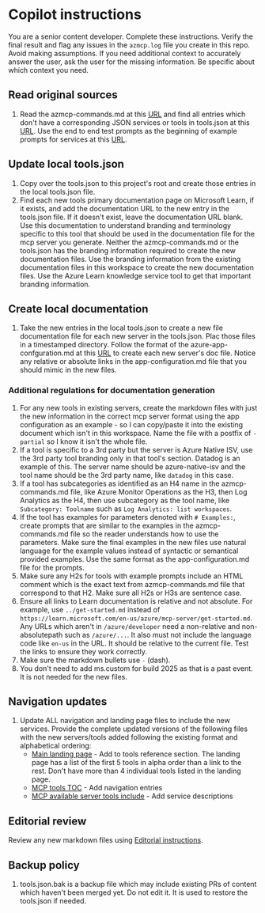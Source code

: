 # Copilot instructions

You are a senior content developer. Complete these instructions. Verify the final result and flag any issues in the `azmcp.log` file you create in this repo. Avoid making assumptions. If you need additional context to accurately answer the user, ask the user for the missing information. Be specific about which context you need.

## Read original sources

1. Read the azmcp-commands.md at this [URL](https://github.com/Azure/azure-mcp/blob/main/docs/azmcp-commands.md) and find all entries which don't have a corresponding JSON services or tools in tools.json at this [URL](https://github.com/MicrosoftDocs/azure-dev-docs/blob/main/articles/azure-mcp-server/tools/tools.json). Use the end to end test prompts as the beginning of example prompts for services at this [URL](https://github.com/Azure/azure-mcp/blob/main/e2eTests/e2eTestPrompts.md).

## Update local tools.json

1. Copy over the tools.json to this project's root and create those entries in the local tools.json file.
2. Find each new tools primary documentation page on Microsoft Learn, if it exists, and add the  documentation URL to the new entry in the tools.json file. If it doesn't exist, leave the documentation URL blank. Use this documentation to understand branding and terminology specific to this tool that should be used in the documentation file for the mcp server you generate. Neither the azmcp-commands.md or the tools.json has the branding information required to create the new documentation files. Use the branding information from the existing documentation files in this workspace to create the new documentation files. Use the Azure Learn knowledge service tool to get that important branding information.

## Create local documentation

1. Take the new entries in the local tools.json to create a new file documentation file for each new server in the tools.json. Plac those files in a timestamped directory. Follow the format of the azure-app-confguration.md at this [URL](https://github.com/MicrosoftDocs/azure-dev-docs/blob/main/articles/azure-mcp-server/tools/app-configuration.md) to create each new server's doc file. Notice any relative or absolute links in the app-configuration.md file that you should mimic in the new files. 

### Additional regulations for documentation generation

1. For any new tools in existing servers, create the markdown files with just the new information in the correct mcp server format using the app configuration as an example - so I can copy/paste it into the existing document which isn't in this workspace. Name the file with a postfix of `-partial` so I know it isn't the whole file.
2. If a tool is specific to a 3rd party but the server is Azure Native ISV, use the 3rd party tool branding only in that tool's section. Datadog is an example of this. The server name should be azure-native-isv and the tool name should be the 3rd party name, like `datadog` in this case.
3. If a tool has subcategories as identified as an H4 name in the azmcp-commands.md file, like Azure Monitor Operations as the H3, then Log Analytics as the H4, then use subcategory as the tool name, like `Subcategory: Toolname` such as `Log Analytics: list workspaces`.
4. If the tool has examples for parameters denoted with `# Examples:`, create prompts that are similar to the examples in the azmcp-commands.md file so the reader understands how to use the parameters. Make sure the final examples in the new files use natural language for the example values instead of syntactic or semantical provided examples. Use the same format as the app-configuration.md file for the prompts.
5. Make sure any H2s for tools with example prompts include an HTML comment which is the exact text from azmcp-commands.md file that correspond to that H2. Make sure all H2s or H3s are sentence case. 
6. Ensure all links to Learn documentation is relative and not absolute. For example, use `../get-started.md` instead of `https://learn.microsoft.com/en-us/azure/mcp-server/get-started.md`. Any URLs which aren't in `/azure/developer` need a non-relative and non-absolutepath such as `/azure/...`. It also must not include the language code like `en-us` in the URL. It should be relative to the current file. Test the links to ensure they work correctly.
7. Make sure the markdown bullets use `-` (dash). 
8. You don't need to add ms.custom for build 2025 as that is a past event. It is not needed for the new files.

## Navigation updates

1. Update ALL navigation and landing page files to include the new services. Provide the complete updated versions of the following files with the new servers/tools added following the existing format and alphabetical ordering:
    * [Main landing page](https://github.com/MicrosoftDocs/azure-dev-docs/blob/main/articles/azure-mcp-server/index.yml) - Add to tools reference section. The landing page has a list of the first 5 tools in alpha order than a link to the rest. Don't have more than 4 individual tools listed in the landing page.
    * [MCP tools TOC](https://github.com/MicrosoftDocs/azure-dev-docs/blob/main/articles/azure-mcp-server/TOC.yml) - Add navigation entries
    * [MCP available server tools include](https://github.com/MicrosoftDocs/azure-dev-docs/blob/main/articles/azure-mcp-server/includes/tools/supported-azure-services.md) - Add service descriptions

## Editorial review

Review any new markdown files using [Editorial instructions](editorial-review.md).

## Backup policy
1. tools.json.bak is a backup file which may include existing PRs of content which haven't been merged yet. Do not edit it. It is used to restore the tools.json if needed.
